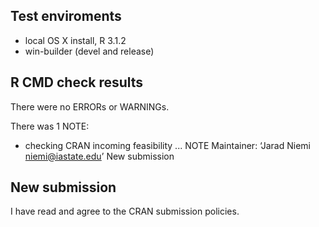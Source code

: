 ## Test enviroments
* local OS X install, R 3.1.2
* win-builder (devel and release)


## R CMD check results
There were no ERRORs or WARNINGs.

There was 1 NOTE:

* checking CRAN incoming feasibility ... NOTE
Maintainer: ‘Jarad Niemi <niemi@iastate.edu>’
New submission


## New submission

I have read and agree to the CRAN submission policies. 
